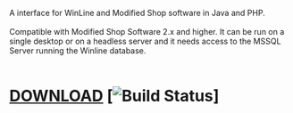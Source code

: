 A interface for WinLine and Modified Shop software in Java and PHP.<br><br>Compatible with Modified Shop Software 2.x and higher. It can be run on a single desktop or on a headless server and it needs access to the MSSQL Server running the Winline database.<br><br>
# [DOWNLOAD](https://berndivader.pii.at/jenkins/job/Biene%20-%20Winline2ModifiedShop/) [![Build Status](https://berndivader.pii.at/jenkins/job/Biene%20-%20Winline2ModifiedShop/badge/icon)] <br>